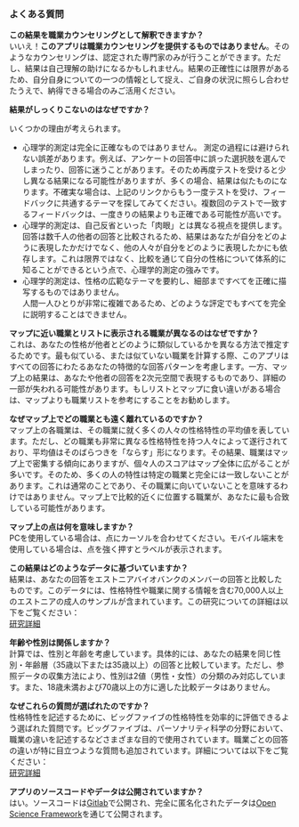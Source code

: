 ### よくある質問

**この結果を職業カウンセリングとして解釈できますか？**  
いいえ！**このアプリは職業カウンセリングを提供するものではありません**。そのようなカウンセリングは、認定された専門家のみが行うことができます。ただし、結果は自己理解の助けになるかもしれません。結果の正確性には限界があるため、自分自身についての一つの情報として捉え、ご自身の状況に照らし合わせたうえで、納得できる場合のみご活用ください。

**結果がしっくりこないのはなぜですか？**  

いくつかの理由が考えられます。

- 心理学的測定は完全に正確なものではありません。 
  測定の過程には避けられない誤差があります。例えば、アンケートの回答中に誤った選択肢を選んでしまったり、回答に迷うことがあります。そのため再度テストを受けると少し異なる結果になる可能性がありますが、多くの場合、結果は似たものになります。不確実な場合は、上記のリンクからもう一度テストを受け、フィードバックに共通するテーマを探してみてください。複数回のテストで一致するフィードバックは、一度きりの結果よりも正確である可能性が高いです。  
- 心理学的測定は、自己反省といった「肉眼」とは異なる視点を提供します。  
  回答は数千人の他者の回答と比較されるため、結果はあなたが自分をどのように表現したかだけでなく、他の人々が自分をどのように表現したかにも依存します。これは限界ではなく、比較を通じて自分の性格について体系的に知ることができるという点で、心理学的測定の強みです。  
- 心理学的測定は、性格の広範なテーマを要約し、細部まですべてを正確に描写するものではありません。  
  人間一人ひとりが非常に複雑であるため、どのような評定でもすべてを完全に説明することはできません。

**マップに近い職業とリストに表示される職業が異なるのはなぜですか？**  
これは、あなたの性格が他者とどのように類似しているかを異なる方法で推定するためです。最も似ている、または似ていない職業を計算する際、このアプリはすべての回答にわたるあなたの特徴的な回答パターンを考慮します。一方、マップ上の結果は、あなたや他者の回答を2次元空間で表現するものであり、詳細の一部が失われる可能性があります。もしリストとマップに食い違いがある場合は、マップよりも職業リストを参考にすることをお勧めします。

**なぜマップ上でどの職業とも遠く離れているのですか？**  
マップ上の各職業は、その職業に就く多くの人々の性格特性の平均値を表しています。ただし、どの職業も非常に異なる性格特性を持つ人々によって遂行されており、平均値はそのばらつきを「ならす」形になります。その結果、職業はマップ上で密集する傾向にありますが、個々人のスコアはマップ全体に広がることが多いです。そのため、多くの人の特性は特定の職業と完全には一致しないことがあります。これは通常のことであり、その職業に向いていないことを意味するわけではありません。マップ上で比較的近くに位置する職業が、あなたに最も合致している可能性があります。

**マップ上の点は何を意味しますか？**  
PCを使用している場合は、点にカーソルを合わせてください。モバイル端末を使用している場合は、点を強く押すとラベルが表示されます。

**この結果はどのようなデータに基づいていますか？**  
結果は、あなたの回答をエストニアバイオバンクのメンバーの回答と比較したものです。このデータには、性格特性や職業に関する情報を含む70,000人以上のエストニアの成人のサンプルが含まれています。この研究についての詳細は以下をご覧ください：  
[研究詳細](https://psycnet.apa.org/fulltext/2025-38154-001.html)

**年齢や性別は関係しますか？**  
計算では、性別と年齢を考慮しています。具体的には、あなたの結果を同じ性別・年齢層（35歳以下または35歳以上）の回答と比較しています。ただし、参照データの収集方法により、性別は2値（男性・女性）の分類のみ対応しています。また、18歳未満および70歳以上の方に適した比較データはありません。

**なぜこれらの質問が選ばれたのですか？**  
性格特性を記述するために、ビッグファイブの性格特性を効率的に評価できるよう選ばれた質問です。ビッグファイブは、パーソナリティ科学の分野において、職業の違いを記述するなどさまざまな目的で使用されています。職業ごとの回答の違いが特に目立つような質問も追加されています。詳細については以下をご覧ください：  
[研究詳細](https://psycnet.apa.org/fulltext/2025-38154-001.html)

**アプリのソースコードやデータは公開されていますか？**  
はい。ソースコードは[Gitlab](https://github.com/mottusemma/JobProfiler)で公開され、完全に匿名化されたデータは[Open Science Framework](https://osf.io/mvzd4/)を通じて公開されます。

